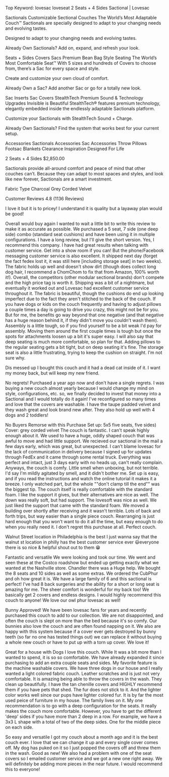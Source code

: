 Top Keyword: lovesac loveseat
2 Seats + 4 Sides Sactional | Lovesac

Sactionals
Customizable Sectional Couches
The World’s Most Adaptable Couch™
Sactionals are specially designed to adapt to your changing needs and evolving tastes.

Designed to adapt to your changing needs and evolving tastes.

Already Own Sactionals?
Add on, expand, and refresh your look.

Seats + Sides
Covers
Sacs
Premium Bean Bag Style Seating
The World’s Most Comfortable Seat™
With 5 sizes and hundreds of Covers to choose from, there’s a Sac for every space and style.

Create and customize your own cloud of comfort.

Already Own a Sac?
Add another Sac or go for a totally new look.

Sac Inserts
Sac Covers
StealthTech
Premium Sound & Technology Upgrades
Invisible is Beautiful
StealthTech® features premium technology, elegantly embedded inside the endlessly adaptable Sactionals platform.

Customize your Sactionals with StealthTech Sound + Charge.

Already Own Sactionals?
Find the system that works best for your current setup.

Accessories
Sactionals Accessories
Sac Accessories
Throw Pillows
Footsac Blankets
Clearance
Inspiration
Designed For Life

2 Seats + 4 Sides
$2,850.00

Sactionals provide all-around comfort and peace of mind that other couches can’t. Because they can adapt to most spaces and styles, and look like new forever, Sactionals are a smart investment.

Fabric Type
Charcoal Grey Corded Velvet

Customer Reviews
4.8
(1136 Reviews)

I love it but it is to pricey!
I understand it is quality but a layaway plan would be good!

Overall would buy again
I wanted to wait a little bit to write this review to make it as accurate as possible. We purchased a 5 seat, 7 side (one deep side) combo (standard seat cushions) and have been using it in multiple configurations. I have a long review, but I'll give the short version. Yes, I recommend this company. I have had great results when talking with customer service. Get into a show room if you can! But the phone/Facebook messaging customer service is also excellent. It shipped next day (forget the fact fedex lost it, it was still here [including storage seat] in two weeks). The fabric holds up well and doesn't show dirt (though does collect long dog hair, I recommend a ChomChom to fix that from Amazon, 100% worth it!). Overall, the competitors (other modular sectional brands) don't compete and the high price tag is worth it. Shipping was a bit of a nightmare, but eventually it worked out and Lovesac had excellent customer service throughout it. The fabric is beautiful, though the cushions do end up looking imperfect due to the fact they aren't stitched to the back of the couch. If you have dogs or kids on the couch frequently and having to adjust pillows a couple times a day is going to drive you crazy, this might not be for you. But for me, the benefits go way beyond that one negative (and that negative has a huge reason behind it, if they didn't move you couldn't wash them). Assembly is a little tough, so if you find yourself to be a bit weak I'd pay for assembly. Moving them around the first couple times is tough but once the spots for attachments loosen up a bit it's super easy. I will also say that deep seating is much more comfortable, so plan for that. Adding pillows to the regular seating gets a bit tight, but on deep seating it's fine. The storage seat is also a little frustrating, trying to keep the cushion on straight. I'm not sure why.

Dis messed up
I bought this couch and it had a dead cat inside of it. I want my money back, but will keep my new friend.

No regrets!
Purchased a year ago now and don't have a single regrets. I was buying a new couch almost yearly because I would change my mind on style, configurations, etc. so, we finally decided to invest that money into a Sactional and I would totally do it again! I've reconfigured so many times and love that the covers are washable. I have the taupe padded velvet and they wash great and look brand new after. They also hold up well with 4 dogs and 2 toddlers!

No Buyers Remorse with this Purchase
Set up: 5x5 five seats, five sides) Cover: grey corded velvet The couch is fantastic. I can't speak highly enough about it. We used to have a huge, oddly shaped couch that was awful to move and had little support. We recieved our sactional in the mail a few days early, which was great, but unexpected. I can't blame lovesac for the lack of communication in delivery because I signed up for updates through FedEx and it came through some rental truck. Everything was perfect and intact, just 3 days early with no heads up, can't really complain. Anyways, the couch is comfy. Little smell when unboxing, but not terrible. I'd say I'm mildly agitated by smell, and it didn't bother me. Set up is easy, and if you read the instructions and watch the online tutorial it makes it a breeze. I only watched part, but the whole ""don't clamp till the end"" was the biggest tip. The couch itself is really comfortable with the standard foam. I like the support it gives, but their alternatives are nice as well. The down was really soft, but had support. The lovesoft was nice as well. We just liked the support that came with the standard foam. We moved a building over shortly after receiving and it wasn't terrible. Lots of back and forth trips, but way easier than a single piece couch. Rearranging is just hard enough that you won't want to do it all the time, but easy enough to do when you really need it. I don't regret this purchase at all. Perfect couch.

Walnut Street location in Philadelphia is the best
I just wanna say that the walnut st location in philly has the best customer service ever :smiley:everyone there is so nice & helpful shout out to them :grin:

Fantastic and versatile
We were looking and took our time. We went and seen these at the Costco roadshow but ended up getting exactly what we wanted at the Nashville store. Chandler there was a Huge help. We bought the 8 seats and 10 sides as well as some extras. We ordered the CubPhur and oh how great it is. We have a large family of 6 and this sactional is perfect! I've had 8 back surgeries and the ability for a short or long seat is amazing for me. The sheer comfort is wonderful for my back too! We basically get 2 covers and endless designs. I would highly recommend this couch to anyone! We love our owl phur lovesac as well!

Bunny Approved!
We have been lovesac fans for years and recently purchased this couch to add to our collection. We are not disappointed, and often the couch is slept on more than the bed because it's so comfy. Our bunnies also love the couch and are often found napping on it. We also are happy with this system because if a cover ever gets destroyed by bunny teeth (so far no one has tested things out) we can replace it without buying a whole new couch or have to put up with a torn up cover. We love it!

Great for a house with Dogs
I love this couch. While It was a bit more than I wanted to spend, it is so so comfortable. We have already expanded it since purchasing to add an extra couple seats and sides. My favorite feature is the machine washable covers. We have three dogs in our house and I really wanted a light colored fabric couch. Leather scratches and is just not very comfortable. It is amazing being able to throw the covers in the wash. They clean up beautifully. I have the tan chenille covers and HIGHLY recommend them if you have pets that shed. The fur does not stick to it. And the lighter color works well since our pups have lighter colored fur. It is by far the most used peice of furniture in my house. The family lives on it. My one recommendation is to go with a deep configuration for the seats. It really makes the couch more comfortable. However, you have to get the different 'deep' sides if you have more than 2 deep in a row. For example, we have a 3x3 L shape with a total of two of the deep sides. One for the middle piece on each side.

So easy and versatile
I got my couch about a month ago and it is the best couch ever. I love that we can change it up and every single cover comes off. My dog has puked on it so I just popped the covers off and threw them in the wash. Good as new! We also had a problem with one of the seat covers so I emailed customer service and we got a new one right away. We will definitely be adding more pieces in the near future. I would recommend this to everyone!